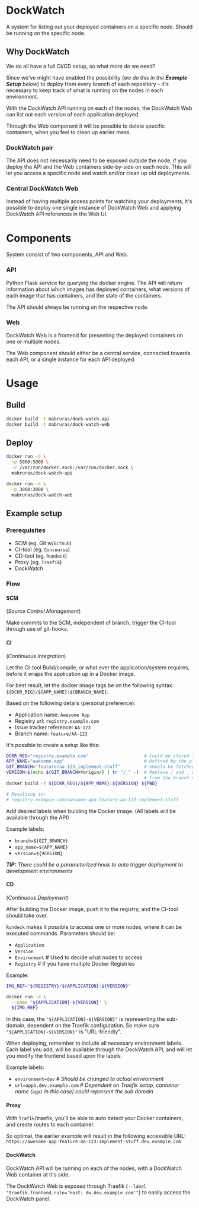 # DockWatch
A system for listing out your deployed containers on a specific node.
Should be running on the specific node.

## Why DockWatch
We do all have a full CI/CD setup, so what more do we need?

Since we've might have enabled the possibility
(_we do this in the **Example Setup** below_) to deploy from every
branch of each repository - it's necessary to keep track of
what is running on the nodes in each environment.

With the DockWatch API running on each of the nodes,
the DockWatch Web can list out each version of each application deployed.

Through the Web component it will be possible to delete specific containers,
when you feel to clean up earlier mess.

### DockWatch pair
The API does not necessarily need to be exposed outside the node,
if you deploy the API and the Web containers side-by-side on each node.
This will let you access a specific node and watch and/or clean up old deployments.

### Central DockWatch Web
Instead of having multiple access points for watching your deployments,
it's possible to deploy one single instance of DockWatch Web and
applying DockWatch API references in the Web UI.


# Components
System consist of two components, API and Web.

### API
Python Flask service for querying the docker engine.
The API will return information about which images has deployed
containers, what versions of each image that has containers,
and the state of the containers.

The API should always be running on the respective node.

### Web
DockWatch Web is a frontend for presenting the deployed containers
on one or multiple nodes.

The Web component should either be a central service,
connected towards each API, or a single instance for each API deployed.


# Usage

## Build
```bash
docker build -t mabruras/dock-watch-api
docker build -t mabruras/dock-watch-web
```

## Deploy
```bash
docker run -d \
  -p 5000:5000 \
  -v /var/run/docker.sock:/var/run/docker.sock \
  mabruras/dock-watch-api

docker run -d \
  -p 3000:3000 \
  mabruras/dock-watch-web
```

## Example setup

### Prerequisites
* SCM (eg. Git w/`Github`)
* CI-tool (eg. `Concourse`)
* CD-tool (eg. `Rundeck`)
* Proxy (eg. `Traefik`)
* DockWatch

### Flow
#### SCM
(_Source Control Management_)

Make commits to the SCM, independent of branch,
trigger the CI-tool through use of git-hooks.

#### CI
(_Continuous Integration_)

Let the CI-tool Build/compile,
or what ever the application/system requires,
before it wraps the application up in a Docker image.

For best result, let the docker image tags be on the following syntax:
`${DCKR_REG}/${APP_NAME}:${BRANCH_NAME}`.

Based on the following details (personal preference): 
* Application name: `Awesome App`
* Registry url: `registry.example.com`
* Issue tracker reference: `AA-123`
* Branch name: `feature/AA-123`

It's possible to create a setup like this:
```bash
DCKR_REG="registry.example.com"                     # Could be stored in the CI-tool
APP_NAME="awesome-app"                              # Defined by the pipeline
GIT_BRANCH="feature/aa-123_implement-stuff"         # Should be fetched from either SCM or CI-tool
VERSION=$(echo ${GIT_BRANCH##origin/} | tr "/_" -)  # Replace / and _ with -, also remove "origin/"
                                                    # from the branch name (optional)
docker build -t ${DCKR_REG}/${APP_NAME}:${VERSION} ${PWD}

# Resulting in:
# registry.example.com/awesome-app:feature-aa-123-implement-stuff
```

Add desired labels when building the Docker image.
(All labels will be available through the API)

Example labels:
* `branch=${GIT_BRANCH}`
* `app_name=${APP_NAME}`
* `version=${VERSION}`

_**TIP:** There could be a parameterized hook to
auto trigger deployment to development environments_

#### CD
(_Continuous Deployment_)

After building the Docker image, push it to the registry,
and the CI-tool should take over.

`Rundeck` makes it possible to access one or more nodes,
where it can be executed commands.
Parameters should be:
* `Application`
* `Version`
* `Environment` # Used to decide what nodes to access
* `Registry` # If you have multiple Docker Registries

Example:
```bash
IMG_REF="${REGISTRY}/${APPLICATION}:${VERSION}"

docker run -d \
  --name "${APPLICATION}-${VERSION}" \
  ${IMG_REF}
``` 

In this case, the `"${APPLICATION}-${VERSION}"` is representing the sub-domain,
dependent on the Traefik configuration.
So make sure `"${APPLICATION}-${VERSION}"` is "URL-friendly".

When deploying, remember to include all necessary environment labels.
Each label you add, will be available through the DockWatch API,
and will let you modify the frontend based upon the labels.

Example labels:
* `environment=dev` # _Should be changed to actual environment_
* `url=app1.dev.example.com` # _Dependent on Traefik setup,
container name (`app1` in this case) could represent the sub domain_

#### Proxy
With `TræfIk`/traefik, you'll be able to auto detect
your Docker containers, and create routes to each container.

So optimal, the earlier example will result in the following accessible URL:
`https://awesome-app-feature-aa-123-implement-stuff.dev.example.com`

#### DockWatch
DockWatch API will be running on each of the nodes,
with a DockWatch Web container at it's side.

The DockWatch Web is exposed through Traefik 
(`--label "traefik.frontend.rule='Host: dw.dev.example.com'"`)
to easily access the DockWatch panel.
